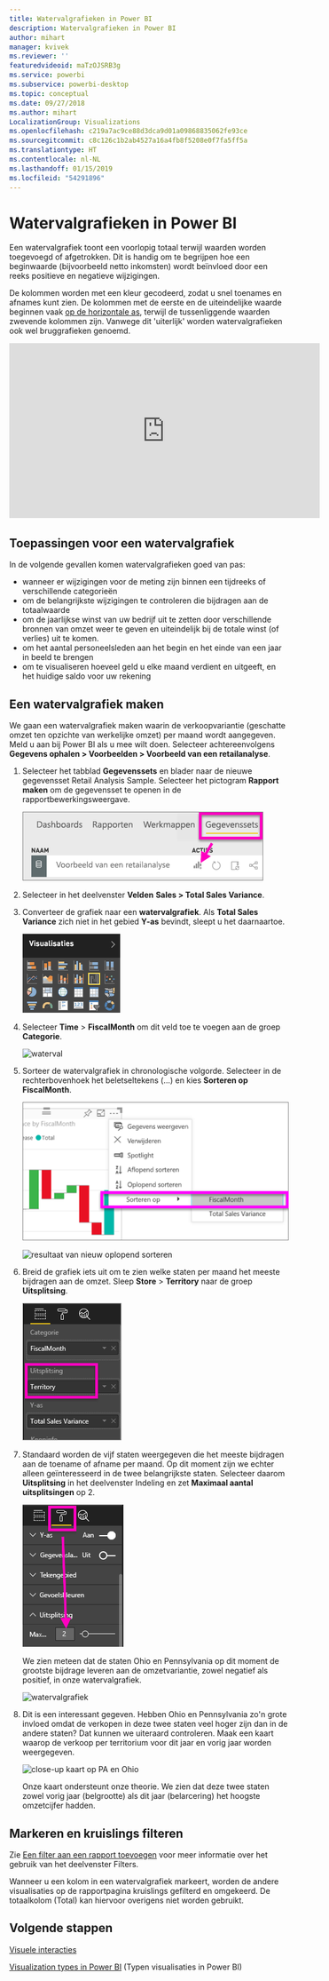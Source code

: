 ```yaml
---
title: Watervalgrafieken in Power BI
description: Watervalgrafieken in Power BI
author: mihart
manager: kvivek
ms.reviewer: ''
featuredvideoid: maTzOJSRB3g
ms.service: powerbi
ms.subservice: powerbi-desktop
ms.topic: conceptual
ms.date: 09/27/2018
ms.author: mihart
LocalizationGroup: Visualizations
ms.openlocfilehash: c219a7ac9ce88d3dca9d01a09868835062fe93ce
ms.sourcegitcommit: c8c126c1b2ab4527a16a4fb8f5208e0f7fa5ff5a
ms.translationtype: HT
ms.contentlocale: nl-NL
ms.lasthandoff: 01/15/2019
ms.locfileid: "54291896"
---
```

# <a name="waterfall-charts-in-power-bi"></a>Watervalgrafieken in Power BI
Een watervalgrafiek toont een voorlopig totaal terwijl waarden worden toegevoegd of afgetrokken. Dit is handig om te begrijpen hoe een beginwaarde (bijvoorbeeld netto inkomsten) wordt beïnvloed door een reeks positieve en negatieve wijzigingen.

De kolommen worden met een kleur gecodeerd, zodat u snel toenames en afnames kunt zien. De kolommen met de eerste en de uiteindelijke waarde beginnen vaak [op de horizontale as](https://support.office.com/article/Create-a-waterfall-chart-in-Office-2016-for-Windows-8de1ece4-ff21-4d37-acd7-546f5527f185#BKMK_Float "op de horizontale as"), terwijl de tussenliggende waarden zwevende kolommen zijn. Vanwege dit 'uiterlijk' worden watervalgrafieken ook wel bruggrafieken genoemd.

<iframe width="560" height="315" src="https://www.youtube.com/embed/qKRZPBnaUXM" frameborder="0" allow="autoplay; encrypted-media" allowfullscreen></iframe>

## <a name="when-to-use-a-waterfall-chart"></a>Toepassingen voor een watervalgrafiek
In de volgende gevallen komen watervalgrafieken goed van pas:

* wanneer er wijzigingen voor de meting zijn binnen een tijdreeks of verschillende categorieën
* om de belangrijkste wijzigingen te controleren die bijdragen aan de totaalwaarde
* om de jaarlijkse winst van uw bedrijf uit te zetten door verschillende bronnen van omzet weer te geven en uiteindelijk bij de totale winst (of verlies) uit te komen.
* om het aantal personeelsleden aan het begin en het einde van een jaar in beeld te brengen
* om te visualiseren hoeveel geld u elke maand verdient en uitgeeft, en het huidige saldo voor uw rekening 

## <a name="create-a-waterfall-chart"></a>Een watervalgrafiek maken
We gaan een watervalgrafiek maken waarin de verkoopvariantie (geschatte omzet ten opzichte van werkelijke omzet) per maand wordt aangegeven. Meld u aan bij Power BI als u mee wilt doen. Selecteer achtereenvolgens **Gegevens ophalen \> Voorbeelden \> Voorbeeld van een retailanalyse**. 

1. Selecteer het tabblad **Gegevenssets** en blader naar de nieuwe gegevensset Retail Analysis Sample.  Selecteer het pictogram **Rapport maken** om de gegevensset te openen in de rapportbewerkingsweergave. 
   
    ![Tabblad gegevenssets gemarkeerd](media/power-bi-visualization-waterfall-charts/power-bi-waterfall-report.png)
2. Selecteer in het deelvenster **Velden** **Sales \> Total Sales Variance**. 
3. Converteer de grafiek naar een **watervalgrafiek**. Als **Total Sales Variance** zich niet in het gebied **Y-as** bevindt, sleept u het daarnaartoe.
   
    ![Visualisatiesjablonen](media/power-bi-visualization-waterfall-charts/convertwaterfall.png)
4. Selecteer **Time** \> **FiscalMonth** om dit veld toe te voegen aan de groep **Categorie**. 
   
    ![waterval](media/power-bi-visualization-waterfall-charts/power-bi-waterfall.png)
5. Sorteer de watervalgrafiek in chronologische volgorde. Selecteer in de rechterbovenhoek het beletseltekens (...) en kies **Sorteren op FiscalMonth**.
   
    ![kies sorteren op > FiscalMonth](media/power-bi-visualization-waterfall-charts/power-bi-sort-by.png)
   
    ![resultaat van nieuw oplopend sorteren](media/power-bi-visualization-waterfall-charts/power-bi-waterfall-sorted.png)
6. Breid de grafiek iets uit om te zien welke staten per maand het meeste bijdragen aan de omzet. Sleep **Store** > **Territory** naar de groep **Uitsplitsing**.
   
    ![Toont Store in groep Uitsplitsing](media/power-bi-visualization-waterfall-charts/power-bi-waterfall-breakdown.png)
7. Standaard worden de vijf staten weergegeven die het meeste bijdragen aan de toename of afname per maand. Op dit moment zijn we echter alleen geïnteresseerd in de twee belangrijkste staten.  Selecteer daarom **Uitsplitsing** in het deelvenster Indeling en zet **Maximaal aantal uitsplitsingen** op 2.
   
    ![Opmaak > Uitsplitsing](media/power-bi-visualization-waterfall-charts/power-bi-waterfall-breakdown-maximum.png)
   
    We zien meteen dat de staten Ohio en Pennsylvania op dit moment de grootste bijdrage leveren aan de omzetvariantie, zowel negatief als positief, in onze watervalgrafiek. 
   
    ![watervalgrafiek](media/power-bi-visualization-waterfall-charts/power-bi-waterfall-axis.png)
8. Dit is een interessant gegeven. Hebben Ohio en Pennsylvania zo'n grote invloed omdat de verkopen in deze twee staten veel hoger zijn dan in de andere staten?  Dat kunnen we uiteraard controleren. Maak een kaart waarop de verkoop per territorium voor dit jaar en vorig jaar worden weergegeven.  
   
    ![close-up kaart op PA en Ohio](media/power-bi-visualization-waterfall-charts/power-bi-map.png)
   
    Onze kaart ondersteunt onze theorie.  We zien dat deze twee staten zowel vorig jaar (belgrootte) als dit jaar (belarcering) het hoogste omzetcijfer hadden.

## <a name="highlighting-and-cross-filtering"></a>Markeren en kruislings filteren
Zie [Een filter aan een rapport toevoegen](../power-bi-report-add-filter.md) voor meer informatie over het gebruik van het deelvenster Filters.

Wanneer u een kolom in een watervalgrafiek markeert, worden de andere visualisaties op de rapportpagina kruislings gefilterd en omgekeerd. De totaalkolom (Total) kan hiervoor overigens niet worden gebruikt.

## <a name="next-steps"></a>Volgende stappen

[Visuele interacties](../service-reports-visual-interactions.md)

[Visualization types in Power BI](power-bi-visualization-types-for-reports-and-q-and-a.md) (Typen visualisaties in Power BI)